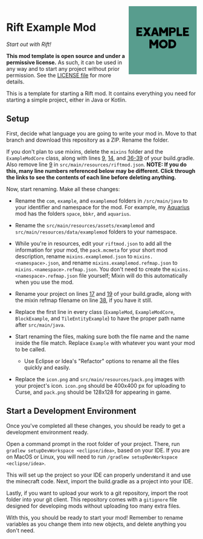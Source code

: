 <img src="icon.png" align="right" width="180px"/>

# Rift Example Mod

*Start out with Rift!*

**This mod template is open source and under a permissive license.** As such, it can be used in any way and to start any project without prior permission. See the [LICENSE file](LICENSE) for more details.

This is a template for starting a Rift mod. It contains everything you need for starting a simple project, either in Java or Kotlin.

## Setup

First, decide what language you are going to write your mod in. Move to that branch and download this repository as a ZIP. Rename the folder.

If you don't plan to use mixins, delete the `mixins` folder and the `ExampleModCore` class, along with lines [9](https://github.com/Boundarybreaker/ExampleMod/blob/java/build.gradle#L9), [14](https://github.com/Boundarybreaker/ExampleMod/blob/java/build.gradle#L14), and [36-39](https://github.com/Boundarybreaker/ExampleMod/blob/java/build.gradle#L36-L39) of your build.gradle. Also remove line [9](https://github.com/Boundarybreaker/ExampleMod/blob/java/src/main/resources/riftmod.json#L9) in `src/main/resources/riftmod.json`. **NOTE: If you do this, many line numbers referenced below may be different. Click through the links to see the contents of each line before deleting anything.**

Now, start renaming. Make all these changes:

- Rename the `com`, `example`, and `examplemod` folders in `/src/main/java` to your identifier and namespace for the mod. For example, my [Aquarius](https://github.com/Boundarybreaker/Aquarius) mod has the folders `space`, `bbkr`, and `aquarius`.

- Rename the `src/main/resources/assets/examplemod` and `src/main/resources/data/examplemod` folders to your namespace.

- While you're in resources, edit your `riftmod.json` to add all the information for your mod, the `pack.mcmeta` for your short mod description,  rename `mixins.examplemod.json` to `mixins.<namespace>.json`, and rename `mixins.examplemod.refmap.json` to `mixins.<namespace>.refmap.json`. You don't need to create the `mixins.<namespace>.refmap.json` file yourself; Mixin will do this automatically when you use the mod.

- Rename your project on lines [17](https://github.com/Boundarybreaker/ExampleMod/blob/java/build.gradle#L17) and [19](https://github.com/Boundarybreaker/ExampleMod/blob/java/build.gradle#L19) of your build.gradle, along with the mixin refmap filename on line [38](https://github.com/Boundarybreaker/ExampleMod/blob/java/build.gradle#L38), if you have it still.

- Replace the first line in every class (`ExampleMod`, `ExampleModCore`, `BlockExample`, and `TileEntityExample`) to have the proper path name after `src/main/java`.

- Start renaming the files, making sure both the file name and the name inside the file match. Replace `Example` with whatever you want your mod to be called.
    - Use Eclipse or Idea's "Refactor" options to rename all the files quickly and easily.

- Replace the `icon.png` and `src/main/resources/pack.png` images with your project's icon. `icon.png` should be 400x400 px for uploading to Curse, and `pack.png` should be 128x128 for appearing in game.

## Start a Development Environment

Once you've completed all these changes, you should be ready to get a development environment ready.

Open a command prompt in the root folder of your project. There, run `gradlew setupDevWorkspace <eclipse/idea>`, based on your IDE. If you are on MacOS or Linux, you will need to run `/gradlew setupDevWorkspace <eclipse/idea>`.

This will set up the project so your IDE can properly understand it and use the minecraft code. Next, import the build.gradle as a project into your IDE.

Lastly, if you want to upload your work to a git repository, import the root folder into your git client. This repository comes with a `gitignore` file designed for developing mods without uploading too many extra files.

With this, you should be ready to start your mod! Remember to rename variables as you change them into new objects, and delete anything you don't need.
